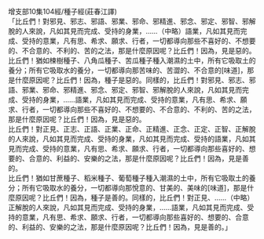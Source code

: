 增支部10集104經/種子經(莊春江譯)  
「比丘們！對邪見、邪志、邪語、邪業、邪命、邪精進、邪念、邪定、邪智、邪解脫的人來說，凡如其見而完成、受持的身業，……（中略）語業，凡如其見而完成、受持的意業，凡有思、希求、願求、行者，一切都導向那些不喜好的、不想要的、不合意的、不利的、苦的之法，那是什麼原因呢？比丘們！因為，見是惡的。  
比丘們！猶如楝樹種子、八角瓜種子、苦瓜種子種入潮濕的土中，所有它吸取土的養分；所有它吸取水的養分，一切都導向那苦味的、苦澀的、不合意的[味道]，那是什麼原因呢？比丘們！因為，種子是惡的。同樣的，比丘們！對邪見、邪志、邪語、邪業、邪命、邪精進、邪念、邪定、邪智、邪解脫的人來說，凡如其見而完成、受持的身業，……語業，凡如其見而完成、受持的意業，凡有思、希求、願求、行者，一切都導向那些不喜好的、不想要的、不合意的、不利的、苦的之法，那是什麼原因呢？比丘們！因為，見是惡的。  
比丘們！對正見、正志、正語、正業、正命、正精進、正念、正定、正智、正解脫的人來說，凡如其見而完成、受持的身業，凡如其見而完成、受持的語業，凡如其見而完成、受持的意業，凡有思、希求、願求、行者，一切都導向那些喜好的、想要的、合意的、利益的、安樂的之法，那是什麼原因呢？比丘們！因為，見是善的。  
比丘們！猶如甘蔗種子、稻米種子、葡萄種子種入潮濕的土中，所有它吸取土的養分；所有它吸取水的養分，一切都導向那悅意的、甘美的、美味的[味道]，那是什麼原因呢？比丘們！因為，種子是善的。同樣的，比丘們！對正見、……（中略）正解脫的人來說，凡如其見而完成、受持的身業，……語業，凡如其見而完成、受持的意業，凡有思、希求、願求、行者，一切都導向那些喜好的、想要的、合意的、利益的、安樂的之法，那是什麼原因呢？比丘們！因為，見是善的。」  
  
  
